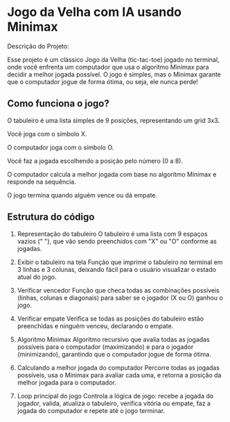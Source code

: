 # Jogo da Velha com IA usando Minimax

Descrição do Projeto:

Esse projeto é um clássico Jogo da Velha (tic-tac-toe) jogado no terminal, onde você enfrenta um computador que usa o algoritmo Minimax para decidir a melhor jogada possível. O jogo é simples, mas o Minimax garante que o computador jogue de forma ótima, ou seja, ele nunca perde!

## Como funciona o jogo?
O tabuleiro é uma lista simples de 9 posições, representando um grid 3x3.

Você joga com o símbolo X.

O computador joga com o símbolo O.

Você faz a jogada escolhendo a posição pelo número (0 a 8).

O computador calcula a melhor jogada com base no algoritmo Minimax e responde na sequência.

O jogo termina quando alguém vence ou dá empate.

## Estrutura do código
1. Representação do tabuleiro
O tabuleiro é uma lista com 9 espaços vazios (" "), que vão sendo preenchidos com "X" ou "O" conforme as jogadas.

2. Exibir o tabuleiro na tela
Função que imprime o tabuleiro no terminal em 3 linhas e 3 colunas, deixando fácil para o usuário visualizar o estado atual do jogo.

3. Verificar vencedor
Função que checa todas as combinações possíveis (linhas, colunas e diagonais) para saber se o jogador (X ou O) ganhou o jogo.

4. Verificar empate
Verifica se todas as posições do tabuleiro estão preenchidas e ninguém venceu, declarando o empate.

5. Algoritmo Minimax
Algoritmo recursivo que avalia todas as jogadas possíveis para o computador (maximizando) e para o jogador (minimizando), garantindo que o computador jogue de forma ótima.

6. Calculando a melhor jogada do computador
Percorre todas as jogadas possíveis, usa o Minimax para avaliar cada uma, e retorna a posição da melhor jogada para o computador.

7. Loop principal do jogo
Controla a lógica de jogo: recebe a jogada do jogador, valida, atualiza o tabuleiro, verifica vitória ou empate, faz a jogada do computador e repete até o jogo terminar.
